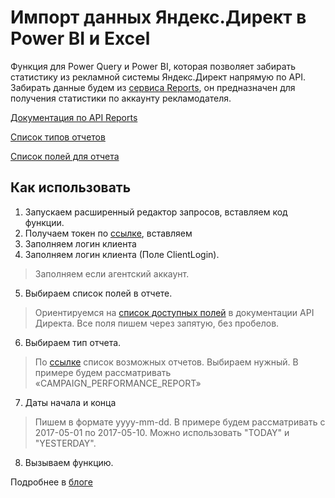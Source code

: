 # Импорт данных Яндекс.Директ в Power BI и Excel

Функция для Power Query и Power BI, которая позволяет забирать статистику из рекламной системы Яндекс.Директ напрямую по API.
Забирать данные будем из [сервиса Reports](https://tech.yandex.ru/direct/doc/reports/reports-docpage/), он предназначен для получения статистики по аккаунту рекламодателя.

[Документация по API Reports](https://tech.yandex.ru/direct/doc/reports/reports-docpage/)

[Список типов отчетов](https://tech.yandex.ru/direct/doc/reports/type-docpage/)

[Список полей для отчета](https://tech.yandex.ru/direct/doc/reports/fields-list-docpage/)

## Как использовать
1. Запускаем расширенный редактор запросов, вставляем код функции.
2. Получаем токен по [ссылке](https://oauth.yandex.ru/authorize?response_type=token&client_id=13d711bee6294ae9a688e87b4718ad47), вставляем
3. Заполняем логин клиента
4. Заполняем логин клиента (Поле ClientLogin).
>Заполняем если агентский аккаунт.
5. Выбираем список полей в отчете.
>Ориентируемся на [список доступных полей](https://tech.yandex.ru/direct/doc/reports/fields-list-docpage/) в документации API Директа. Все поля пишем через запятую, без пробелов.
6. Выбираем тип отчета.
>По [ссылке](https://tech.yandex.ru/direct/doc/reports/type-docpage/) список возможных отчетов. Выбираем нужный.
В примере будем рассматривать «CAMPAIGN_PERFORMANCE_REPORT»
7. Даты начала и конца

>Пишем в формате yyyy-mm-dd. В примере будем рассматривать с 2017-05-01 по 2017-05-10. Можно использовать "TODAY" и "YESTERDAY".
8. Вызываем функцию.


Подробнее в [блоге](http://zabitov.ru/analitika/yandex-direct-power-query-connector/)
